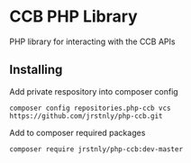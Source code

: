 # CCB PHP Library

PHP library for interacting with the CCB APIs


## Installing

Add private respository into composer config
```
composer config repositories.php-ccb vcs https://github.com/jrstnly/php-ccb.git
```

Add to composer required packages
```
composer require jrstnly/php-ccb:dev-master
```
